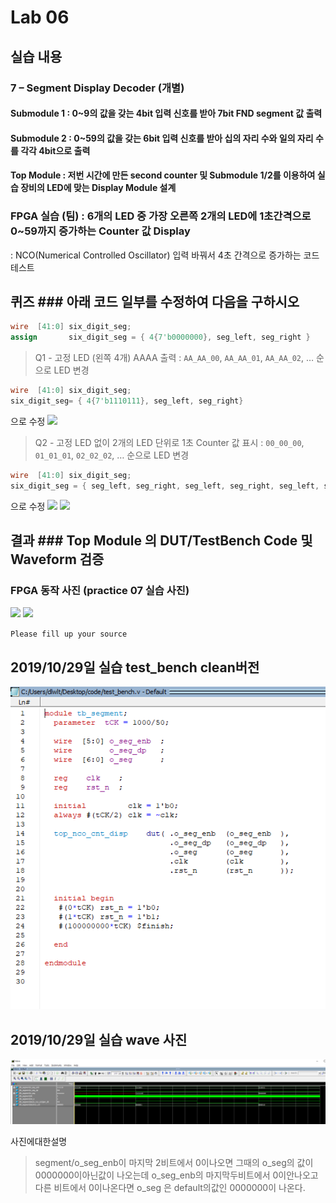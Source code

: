 # Lab 06


## 실습 내용

### **7 – Segment Display Decoder (개별)**

#### **Submodule 1** : 0~9의 값을 갖는 4bit 입력 신호를 받아 7bit FND  segment  값 출력


#### **Submodule 2** : 0~59의 값을 갖는 6bit 입력 신호를 받아 십의 자리 수와 일의 자리 수를 각각 4bit으로 출력

#### **Top Module** : 저번 시간에 만든 second counter  및 Submodule 1/2를 이용하여 실습 장비의 LED에 맞는 Display Module 설계


### FPGA 실습 (팀) : 6개의 LED 중 가장 오른쪽 2개의 LED에 1초간격으로 0~59까지 증가하는 Counter 값 Display
: NCO(Numerical Controlled Oscillator) 입력 바꿔서 4초 간격으로 증가하는 코드 테스트

## 퀴즈 ### 아래 코드 일부를 수정하여 다음을 구하시오

```verilog
wire  [41:0] six_digit_seg;
assign       six_digit_seg = { 4{7'b0000000}, seg_left, seg_right } 
``` 

> Q1 - 고정 LED (왼쪽 4개) AAAA 출력 : `AA_AA_00`, `AA_AA_01`, `AA_AA_02`, … 순으로 LED 변경


```verilog
wire  [41:0] six_digit_seg;
six_digit_seg= { 4{7'b1110111}, seg_left, seg_right}
```
으로 수정
![](https://github.com/jiseon0702/logic_design/blob/master/%EC%82%AC%EC%A7%84/20191105_183307.jpg)


> Q2 - 고정 LED 없이 2개의 LED 단위로 1초 Counter 값 표시 : `00_00_00`, `01_01_01`, `02_02_02`, … 순으로 LED 변경

```verilog
wire  [41:0] six_digit_seg;
six_digit_seg = { seg_left, seg_right, seg_left, seg_right, seg_left, seg_right}
```
으로 수정
![](https://github.com/jiseon0702/logic_design/blob/master/%EC%82%AC%EC%A7%84/20191105_183545.jpg)
![](https://github.com/jiseon0702/logic_design/blob/master/%EC%82%AC%EC%A7%84/20191105_183548.jpg)

## 결과 ### **Top Module 의 DUT/TestBench Code 및 Waveform 검증**


### **FPGA 동작 사진 (practice 07 실습 사진)**
![](https://github.com/jiseon0702/logic_design/blob/master/%EC%82%AC%EC%A7%84/20191105_181942.jpg)
![](https://github.com/jiseon0702/logic_design/blob/master/%EC%82%AC%EC%A7%84/20191105_182038.jpg)


`Please fill up your source`
## 2019/10/29일 실습 test_bench clean버전
![](https://github.com/jiseon0702/logic_design/blob/master/%EC%82%AC%EC%A7%84/clean%EB%AA%A8%EB%93%9C.PNG)

## 2019/10/29일 실습 wave  사진
![](https://github.com/jiseon0702/logic_design/blob/master/practice06/segment.PNG)

사진에대한설명
> segment/o_seg_enb이 마지막 2비트에서 0이나오면  그때의 o_seg의 값이 0000000이아닌값이 나오는데  o_seg_enb의 마지막두비트에서 0이안나오고 다른 비트에서 0이나온다면  o_seg 은 default의값인 0000000이 나온다.

<!--stackedit_data:
eyJoaXN0b3J5IjpbLTg2NDQzMDI5MF19
-->
